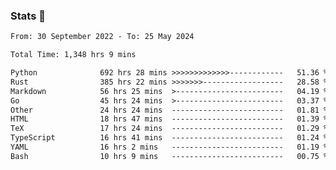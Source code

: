 ### Stats 👋
<!--START_SECTION:waka-->

```txt
From: 30 September 2022 - To: 25 May 2024

Total Time: 1,348 hrs 9 mins

Python              692 hrs 28 mins >>>>>>>>>>>>>------------   51.36 %
Rust                385 hrs 22 mins >>>>>>>------------------   28.58 %
Markdown            56 hrs 25 mins  >------------------------   04.19 %
Go                  45 hrs 24 mins  >------------------------   03.37 %
Other               24 hrs 24 mins  -------------------------   01.81 %
HTML                18 hrs 47 mins  -------------------------   01.39 %
TeX                 17 hrs 24 mins  -------------------------   01.29 %
TypeScript          16 hrs 41 mins  -------------------------   01.24 %
YAML                16 hrs 2 mins   -------------------------   01.19 %
Bash                10 hrs 9 mins   -------------------------   00.75 %
```

<!--END_SECTION:waka-->

<!--
**buhaytza2005/buhaytza2005** is a ✨ _special_ ✨ repository because its `README.md` (this file) appears on your GitHub profile.

Here are some ideas to get you started:

- 🔭 I’m currently working on ...
- 🌱 I’m currently learning ...
- 👯 I’m looking to collaborate on ...
- 🤔 I’m looking for help with ...
- 💬 Ask me about ...
- 📫 How to reach me: ...
- 😄 Pronouns: ...
- ⚡ Fun fact: ...
-->


